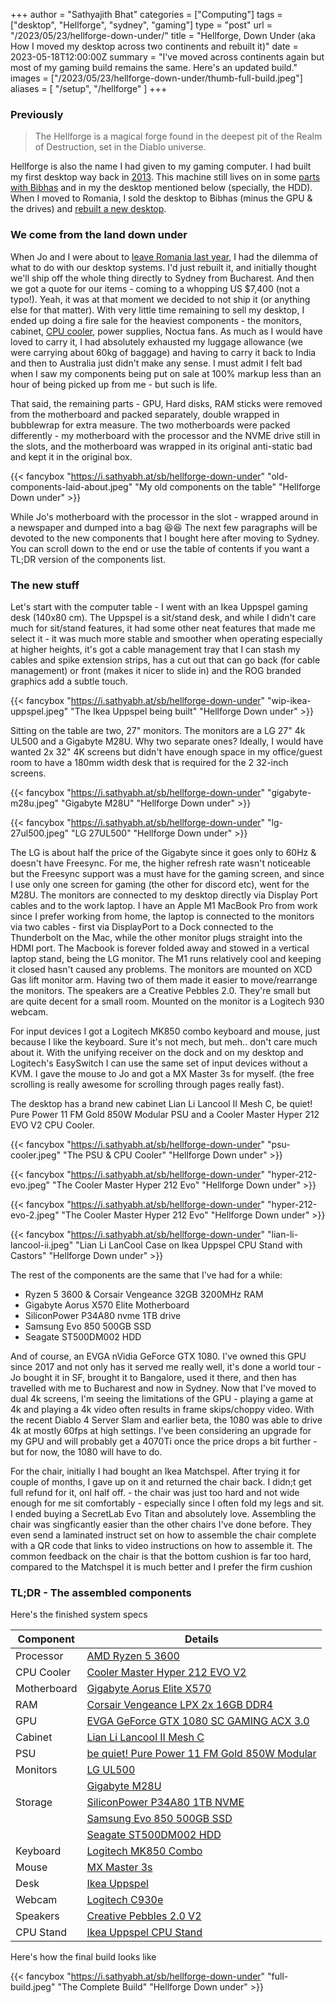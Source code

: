 +++
author = "Sathyajith Bhat"
categories = ["Computing"]
tags = ["desktop", "Hellforge", "sydney", "gaming"]
type = "post"
url = "/2023/05/23/hellforge-down-under/"
title = "Hellforge, Down Under (aka How I moved my desktop across two continents and rebuilt it)"
date = 2023-05-18T12:00:00Z
summary = "I've moved across continents again but most of my gaming build remains the same. Here's an updated build."
images = ["/2023/05/23/hellforge-down-under/thumb-full-build.jpeg"]
aliases = [ "/setup", "/hellforge" ]
+++


### Previously

> The Hellforge is a magical forge found in the deepest pit of the Realm of Destruction, set in the Diablo universe.

Hellforge is also the name I had given to my gaming computer. I had built my first desktop way back in [2013](/2013/08/01/hellforge-my-desktop-after-a-long-time/). This machine still lives on in some [parts with Bibhas](https://bibhasdn.com/my-desktop/) and in my the desktop mentioned below (specially, the HDD). When I moved to Romania, I sold the desktop to Bibhas (minus the GPU & the drives) and [rebuilt a new desktop](/2020/01/19/hellforge-remastered-home-desktop/).

### We come from the land down under

When Jo and I were about to [leave Romania last year](/2022/06/22/thank-you-adobe), I had the dilemma of what to do with our desktop systems. I'd just rebuilt it, and initially thought we'll ship off the whole thing directly to Sydney from Bucharest. And then we got a quote for our items - coming to a whopping US $7,400 (not a typo!). Yeah, it was at that moment we decided to not ship it (or anything else for that matter). With very little time remaining to sell my desktop, I ended up doing a fire sale for the heaviest components - the monitors, cabinet, [CPU cooler](/2021/03/20/replacing-ryzen-3600-cooler-id-cooling-se-224-xt/), power supplies, Noctua fans. As much as I would have loved to carry it, I had absolutely exhausted my luggage allowance (we were carrying about 60kg of baggage) and having to carry it back to India and then to Australia just didn't make any sense. I must admit I felt bad when I saw my components being put on sale at 100% markup less than an hour of being picked up from me - but such is life.

That said, the remaining parts - GPU, Hard disks, RAM sticks were removed from the motherboard and packed separately, double wrapped in bubblewrap for extra measure. The two motherboards were packed differently - my motherboard with the processor and the NVME drive still in the slots, and the motherboard was wrapped in its original anti-static bad and kept it in the original box. 

{{< fancybox "https://i.sathyabh.at/sb/hellforge-down-under" "old-components-laid-about.jpeg" "My old components on the table" "Hellforge Down under" >}}

While Jo's motherboard with the processor in the slot - wrapped around in a newspaper and dumped into a bag 😆😆 The next few paragraphs will be devoted to the new components that I bought here after moving to Sydney. You can scroll down to the end or use the table of contents if you want a TL;DR version of the components list.

### The new stuff

Let's start with the computer table - I went with an Ikea Uppspel gaming desk (140x80 cm). The Uppspel is a sit/stand desk, and while I didn't care much for sit/stand features, it had some other neat features that made me select it - it was much more stable and smoother when operating especially at higher heights, it's got a cable management tray that I can stash my cables and spike extension strips,  has a cut out that can go back (for cable management) or front (makes it nicer to slide in) and the ROG branded graphics add a subtle touch. 

{{< fancybox "https://i.sathyabh.at/sb/hellforge-down-under" "wip-ikea-uppspel.jpeg" "The Ikea Uppspel being built" "Hellforge Down under" >}}

Sitting on the table are two, 27" monitors. The monitors are a LG 27" 4k UL500 and a Gigabyte M28U. Why two separate ones? Ideally, I would have wanted 2x 32" 4K screens but didn't have enough space in my office/guest room to have a 180mm width desk that is required for the 2 32-inch screens. 

{{< fancybox "https://i.sathyabh.at/sb/hellforge-down-under" "gigabyte-m28u.jpeg" "Gigabyte M28U" "Hellforge Down under" >}}

{{< fancybox "https://i.sathyabh.at/sb/hellforge-down-under" "lg-27ul500.jpeg" "LG 27UL500" "Hellforge Down under" >}}


The LG is about half the price of the Gigabyte since it goes only to 60Hz & doesn't have Freesync. For me, the higher refresh rate wasn't noticeable but the Freesync support was a must have for the gaming screen, and since I use only one screen for gaming (the other for discord etc), went for the M28U. The monitors are connected to my desktop directly via Display Port cables and to the work laptop. I have an Apple M1 MacBook Pro from work since I prefer working from home, the laptop is connected to the monitors via two cables - first via DisplayPort to a Dock connected to the Thunderbolt on the Mac, while the other monitor plugs straight into the HDMI port.  The Macbook is forever folded away and stowed in a vertical laptop stand, being the LG monitor. The M1 runs relatively cool and keeping it closed hasn't caused any problems. The monitors are mounted on XCD Gas lift monitor arm. Having two of them made it easier to move/rearrange the monitors. The speakers are a Creative Pebbles 2.0. They're small but are quite decent for a small room. Mounted on the monitor is a Logitech 930 webcam. 

For input devices I got a Logitech MK850 combo keyboard and mouse, just because I like the keyboard. Sure it's not mech, but meh.. don't care much about it. With the unifying receiver on the dock and on my desktop and Logitech's EasySwitch I can use the same set of input devices without a KVM. I gave the mouse to Jo and got a MX Master 3s for myself. (the free scrolling is really awesome for scrolling through pages really fast).

The desktop has a brand new cabinet Lian Li Lancool II Mesh C, be quiet! Pure Power 11 FM Gold 850W Modular PSU and a Cooler Master Hyper 212 EVO V2 CPU Cooler.

{{< fancybox "https://i.sathyabh.at/sb/hellforge-down-under" "psu-cooler.jpeg" "The PSU & CPU Cooler" "Hellforge Down under" >}}

{{< fancybox "https://i.sathyabh.at/sb/hellforge-down-under" "hyper-212-evo.jpeg" "The Cooler Master Hyper 212 Evo" "Hellforge Down under" >}}

{{< fancybox "https://i.sathyabh.at/sb/hellforge-down-under" "hyper-212-evo-2.jpeg" "The Cooler Master Hyper 212 Evo" "Hellforge Down under" >}}

{{< fancybox "https://i.sathyabh.at/sb/hellforge-down-under" "lian-li-lancool-ii.jpeg" "Lian Li LanCool Case on Ikea Uppspel CPU Stand with Castors" "Hellforge Down under" >}}

The rest of the components are the same that I've had for a while:

* Ryzen 5 3600 & Corsair Vengeance 32GB 3200MHz RAM
* Gigabyte Aorus X570 Elite Motherboard
* SiliconPower P34A80 nvme 1TB drive
* Samsung Evo 850 500GB SSD
* Seagate ST500DM002 HDD

And of course, an EVGA nVidia GeForce GTX 1080. I've owned this GPU since 2017 and not only has it served me really well, it's done a world tour - Jo bought it in SF, brought it to Bangalore, used it there, and then has travelled with me to Bucharest and now in Sydney. Now that I've moved to dual 4k screens, I'm seeing the limitations of the GPU - playing a game at 4k and playing a 4k video often results in frame skips/choppy video. With the recent Diablo 4 Server Slam and earlier beta, the 1080 was able to drive 4k at mostly 60fps at high settings. I've been considering an upgrade for my GPU and will probably get a 4070Ti once the price drops a bit further - but for now, the 1080 will have to do. 

For the chair, initially I had bought an Ikea Matchspel. After trying it for couple of months, I gave up on it and returned the chair back. I didn;t get full refund for it, onl half off. - the chair was just too hard and not wide enough for me sit comfortably - especially since I often fold my legs and sit. I ended buying a SecretLab Evo Titan and absolutely love. Assembling the chair was singficantly easier than the other chairs I've done before. They even send a laminated instruct set on how to assemble the chair complete with a QR code that links to video instructions on how to assemble it. The common feedback on the chair is that the bottom cushion is far too hard, compared to the Matchspel it is much better and I prefer the firm cushion 

### TL;DR - The assembled components

Here's the finished system specs

| Component   | Details
| ----------- | --------------------------------------------------- |
| Processor   | [AMD Ryzen 5 3600][proc]                            |
| CPU Cooler  | [Cooler Master Hyper 212 EVO V2][cooler]            |
| Motherboard | [Gigabyte Aorus Elite X570][mb]                     |
| RAM         | [Corsair Vengeance LPX 2x 16GB DDR4][ram]           |
| GPU         | [EVGA GeForce GTX 1080 SC GAMING ACX 3.0][gpu]      |
| Cabinet     | [Lian Li Lancool II Mesh C][cab]                    |
| PSU         | [be quiet! Pure Power 11 FM Gold 850W Modular][psu] |
| Monitors    | [LG UL500][mon1]                                    |
|             | [Gigabyte M28U][mon2]                               |
| Storage     | [SiliconPower P34A80 1TB NVME][nvme]                |
|             | [Samsung Evo 850 500GB SSD][ssd]                    |
|             | [Seagate ST500DM002 HDD][hdd]                       |
| Keyboard    | [Logitech MK850 Combo][keyb]                        |
| Mouse       | [MX Master 3s][mouse]                               |
| Desk        | [Ikea Uppspel][desk]                                |
| Webcam      | [Logitech C930e][cam]                               |
| Speakers    | [Creative Pebbles 2.0 V2][speak]                    |
| CPU Stand   | [Ikea Uppspel CPU Stand][cpustand]                  |

[proc]: https://www.amd.com/en/product/8456
[cooler]: https://www.coolermaster.com/catalog/coolers/cpu-air-coolers/hyper-212-evo-v2/
[mb]: https://www.gigabyte.com/Motherboard/X570-AORUS-ELITE-rev-10
[ram]: https://www.corsair.com/us/en/p/memory/cmk16gx4m2b3200c16/vengeancea-lpx-16gb-2-x-8gb-ddr4-dram-3200mhz-c16-memory-kit-black-cmk16gx4m2b3200c16
[gpu]: https://www.evga.com/products/specs/gpu.aspx?pn=ab7b6447-6329-4361-8ab7-4ad62ea6a2af
[cab]: https://lian-li.com/product/lancool-ii-mesh-rgb/
[psu]: https://www.bequiet.com/en/powersupply/3610
[mon1]: https://www.lg.com/au/it-monitors/lg-27UL500-W
[mon2]: https://www.gigabyte.com/Monitor/M28U#kf
[ssd]: https://www.samsung.com/au/memory-storage/sata-ssd/850-evo-sata-3-2-5-inch-ssd-500gb-mz-75e500bw/
[nvme]: https://www.silicon-power.com/web/product-p34a80
[hdd]: https://www.amazon.com.au/Seagate-Barracuda-ST500DM002-Internal-Drive/dp/B005EE5P84
[keyb]: https://www.logitech.com/en-au/products/combos/mk850-wireless-keyboard-mouse.html
[mouse]: https://www.logitech.com/en-au/products/mice/mx-master-3s.html
[desk]: https://www.ikea.com/au/en/p/uppspel-gaming-desk-black-s99430195/
[cam]: https://www.logitech.com/en-au/products/webcams/c930e-business-webcam.html
[speak]: https://au.creative.com/p/speakers/creative-pebble-v2
[cpustand]: https://www.ikea.com/au/en/p/uppspel-cpu-stand-with-castors-dark-grey-10504062/

Here's how the final build looks like

{{< fancybox "https://i.sathyabh.at/sb/hellforge-down-under" "full-build.jpeg" "The Complete Build" "Hellforge Down under" >}}